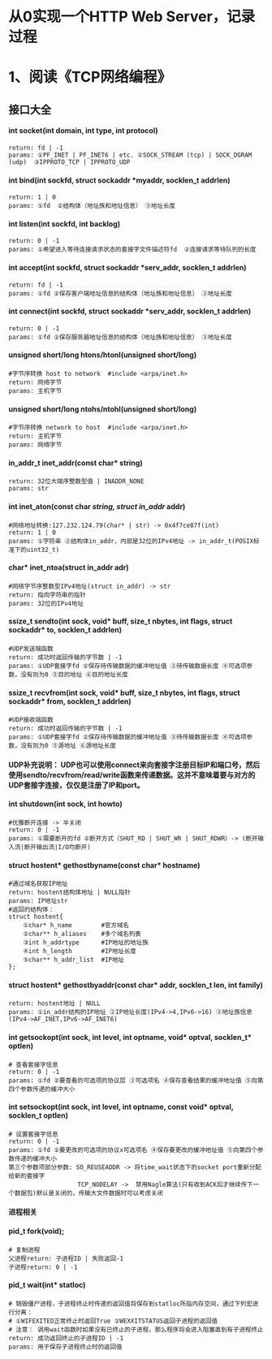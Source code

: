 # 从0实现一个HTTP Web Server，记录过程


# 1、阅读《TCP网络编程》
## 接口大全
  
#### int socket(int domain, int type, int protocol)    
    return: fd | -1    
    params: ①PF_INET | PF_INET6 | etc. ②SOCK_STREAM (tcp) | SOCK_DGRAM (udp)  ③IPPROTO_TCP | IPPROTO_UDP
#### int bind(int sockfd, struct sockaddr *myaddr, socklen_t addrlen)    
    return: 1 | 0    
    params: ①fd  ②结构体（地址族和地址信息） ③地址长度
#### int listen(int sockfd, int backlog)    
    return: 0 | -1    
    params: ①希望进入等待连接请求状态的套接字文件描述符fd  ②连接请求等待队列的长度
#### int accept(int sockfd, struct sockaddr *serv_addr, socklen_t addrlen)    
    return: fd | -1    
    params: ①fd ②保存客户端地址信息的结构体（地址族和地址信息） ③地址长度
#### int connect(int sockfd, struct sockaddr *serv_addr, socklen_t addrlen)    
    return: 0 | -1    
    params: ①fd ②保存服务器地址信息的结构体（地址族和地址信息） ③地址长度

#### unsigned short/long htons/htonl(unsigned short/long)   
    #字节序转换 host to network  #include <arpa/inet.h>  
    return: 网络字节   
    params: 主机字节
#### unsigned short/long ntohs/ntohl(unsigned short/long)   
    #字节序转换 network to host  #include <arpa/inet.h>  
    return: 主机字节   
    params: 网络字节

#### in_addr_t inet_addr(const char* string)
    return: 32位大端序整数型值 | INADDR_NONE
    params: str
#### int inet_aton(const char *string, struct in_addr* addr)    
    #网络地址转换:127.232.124.79(char* | str) -> 0x4f7ce87f(int)  
    return: 1 | 0    
    params: ①字符串 ②结构体in_addr，内部是32位的IPv4地址 -> in_addr_t(POSIX标准下的uint32_t)
#### char* inet_ntoa(struct in_addr adr)
    #网络字节序整数型IPv4地址(struct in_addr) -> str  
    return: 指向字符串的指针    
    params: 32位的IPv4地址

#### ssize_t sendto(int sock, void* buff, size_t nbytes, int flags, struct sockaddr* to, socklen_t addrlen)  
    #UDP发送端函数  
    return: 成功时返回传输的字节数 | -1    
    params: ①UDP套接字fd ②保存待传输数据的缓冲地址值 ③待传输数据长度 ④可选项参数，没有则为0 ⑤目的地址 ⑥目的地址长度  
#### ssize_t recvfrom(int sock, void* buff, size_t nbytes, int flags, struct sockaddr* from, socklen_t addrlen)  
    #UDP接收端函数  
    return: 成功时返回传输的字节数 | -1    
    params: ①UDP套接字fd ②保存待传输数据的缓冲地址值 ③待传输数据长度 ④可选项参数，没有则为0 ⑤源地址 ⑥源地址长度     
#### UDP补充说明： UDP也可以使用connect来向套接字注册目标IP和端口号，然后使用sendto/recvfrom/read/write函数来传递数据。这并不意味着要与对方的UDP套接字连接，仅仅是注册了IP和port。  

#### int shutdown(int sock, int howto)  
    #优雅断开连接 -> 半关闭
    return: 0 | -1    
    params: ①需要断开的fd ②断开方式（SHUT_RD | SHUT_WR | SHUT_RDWR）-> (断开输入流|断开输出流|I/O均断开)  

#### struct hostent* gethostbyname(const char* hostname)   
    #通过域名获取IP地址  
    return: hostent结构体地址 | NULL指针    
    params: IP地址str
    #返回的结构体： 
    struct hostent{  
        ①char* h_name        #官方域名  
        ②char** h_aliases    #多个域名列表  
        ③int h_addrtype      #IP地址的地址族  
        ④int h_length        #IP地址长度  
        ⑤char** h_addr_list  #IP地址 
    };   

#### struct hostent* gethostbyaddr(const char* addr, socklen_t len, int family)
    return: hostent地址 | NULL
    params: ①in_addr结构的IP地址 ②IP地址长度(IPv4->4,IPv6->16) ③地址族信息(IPv4->AF_INET,IPv6->AF_INET6)

#### int getsockopt(int sock, int level, int optname, void* optval, socklen_t* optlen)
    # 查看套接字信息
    return: 0 | -1
    params: ①fd ②要查看的可选项的协议层 ③可选项名 ④保存查看结果的缓冲地址值 ⑤向第四个参数传递的缓冲大小
#### int setsockopt(int sock, int level, int optname, const void* optval, socklen_t optlen)
    # 设置套接字信息
    return: 0 | -1
    params: ①fd ②要更改的可选项的协议x可选项名 ④保存要更改的缓冲地址值 ⑤向第四个参数传递的缓冲大小
    第三个参数项部分参数: SO_REUSEADDR -> 将time_wait状态下的socket port重新分配给新的套接字
                       TCP_NODELAY ->  禁用Nagle算法(只有收到ACK后才继续传下一个数据包)默认是关闭的，传输大文件数据时可以考虑关闭

#### 进程相关
#### pid_t fork(void);  
    # 复制进程
    父进程return: 子进程ID | 失败返回-1
    子进程return: 0 | -1

#### pid_t wait(int* statloc)
    # 销毁僵尸进程，子进程终止时传递的返回值将保存到statloc所指内存空间，通过下列宏进行分离：
    # ①WIFEXITED正常终止时返回True ②WEXXITSTATUS返回子进程的返回值
    # 注意： 调用wait函数时如果没有已终止的子进程，那么程序将会进入阻塞直到有子进程终止
    return: 成功返回终止的子进程ID | -1
    params: 用于保存子进程终止时的返回值
